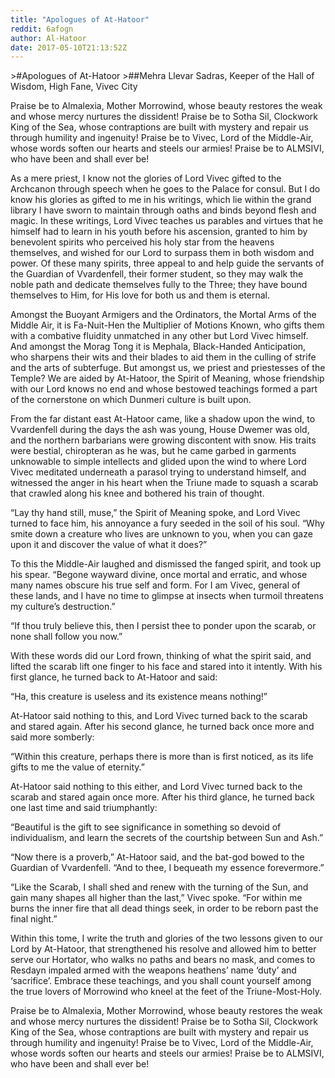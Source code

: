 ```yaml
---
title: "Apologues of At-Hatoor"
reddit: 6afogn
author: Al-Hatoor
date: 2017-05-10T21:13:52Z
---
```


&gt;#Apologues of At-Hatoor
&gt;##Mehra Llevar Sadras, Keeper of the Hall of Wisdom, High Fane, Vivec City

Praise be to Almalexia, Mother Morrowind, whose beauty restores the weak and whose mercy nurtures the dissident! Praise be to Sotha Sil, Clockwork King of the Sea, whose contraptions are built with mystery and repair us through humility and ingenuity! Praise be to Vivec, Lord of the Middle-Air, whose words soften our hearts and steels our armies! Praise be to ALMSIVI, who have been and shall ever be!

As a mere priest, I know not the glories of Lord Vivec gifted to the Archcanon through speech when he goes to the Palace for consul. But I do know his glories as gifted to me in his writings, which lie within the grand library I have sworn to maintain through oaths and binds beyond flesh and magic. In these writings, Lord Vivec teaches us parables and virtues that he himself had to learn in his youth before his ascension, granted to him by benevolent spirits who perceived his holy star from the heavens themselves, and wished for our Lord to surpass them in both wisdom and power. Of these many spirits, three appeal to and help guide the servants of the Guardian of Vvardenfell, their former student, so they may walk the noble path and dedicate themselves fully to the Three; they have bound themselves to Him, for His love for both us and them is eternal.

Amongst the Buoyant Armigers and the Ordinators, the Mortal Arms of the Middle Air, it is Fa-Nuit-Hen the Multiplier of Motions Known, who gifts them with a combative fluidity unmatched in any other but Lord Vivec himself. And amongst the Morag Tong it is Mephala, Black-Handed Anticipation, who sharpens their wits and their blades to aid them in the culling of strife and the arts of subterfuge. But amongst us, we priest and priestesses of the Temple? We are aided by At-Hatoor, the Spirit of Meaning, whose friendship with our Lord knows no end and whose bestowed teachings formed a part of the cornerstone on which Dunmeri culture is built upon.

From the far distant east At-Hatoor came, like a shadow upon the wind, to Vvardenfell during the days the ash was young, House Dwemer was old, and the northern barbarians were growing discontent with snow. His traits were bestial, chiropteran as he was, but he came garbed in garments unknowable to simple intellects and glided upon the wind to where Lord Vivec meditated underneath a parasol trying to understand himself, and witnessed the anger in his heart when the Triune made to squash a scarab that crawled along his knee and bothered his train of thought.

“Lay thy hand still, muse,” the Spirit of Meaning spoke, and Lord Vivec turned to face him, his annoyance a fury seeded in the soil of his soul. “Why smite down a creature who lives are unknown to you, when you can gaze upon it and discover the value of what it does?”

To this the Middle-Air laughed and dismissed the fanged spirit, and took up his spear. “Begone wayward divine, once mortal and erratic, and whose many names obscure his true self and form. For I am Vivec, general of these lands, and I have no time to glimpse at insects when turmoil threatens my culture’s destruction.”

“If thou truly believe this, then I persist thee to ponder upon the scarab, or none shall follow you now.”

With these words did our Lord frown, thinking of what the spirit said, and lifted the scarab lift one finger to his face and stared into it intently. With his first glance, he turned back to At-Hatoor and said:

“Ha, this creature is useless and its existence means nothing!”

At-Hatoor said nothing to this, and Lord Vivec turned back to the scarab and stared again. After his second glance, he turned back once more and said more somberly:

“Within this creature, perhaps there is more than is first noticed, as its life gifts to me the value of eternity.”

At-Hatoor said nothing to this either, and Lord Vivec turned back to the scarab and stared again once more. After his third glance, he turned back one last time and said triumphantly:

“Beautiful is the gift to see significance in something so devoid of individualism, and learn the secrets of the courtship between Sun and Ash.”

“Now there is a proverb,” At-Hatoor said, and the bat-god bowed to the Guardian of Vvardenfell. “And to thee, I bequeath my essence forevermore.”

“Like the Scarab, I shall shed and renew with the turning of the Sun, and gain many shapes all higher than the last,” Vivec spoke. “For within me burns the inner fire that all dead things seek, in order to be reborn past the final night.”

Within this tome, I write the truth and glories of the two lessons given to our Lord by At-Hatoor, that strengthened his resolve and allowed him to better serve our Hortator, who walks no paths and bears no mask, and comes to Resdayn impaled armed with the weapons heathens’ name ‘duty’ and ‘sacrifice’. Embrace these teachings, and you shall count yourself among the true lovers of Morrowind who kneel at the feet of the Triune-Most-Holy.

Praise be to Almalexia, Mother Morrowind, whose beauty restores the weak and whose mercy nurtures the dissident! Praise be to Sotha Sil, Clockwork King of the Sea, whose contraptions are built with mystery and repair us through humility and ingenuity! Praise be to Vivec, Lord of the Middle-Air, whose words soften our hearts and steels our armies! Praise be to ALMSIVI, who have been and shall ever be!
